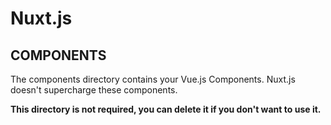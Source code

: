 # Nuxt.js

## COMPONENTS

The components directory contains your Vue.js Components.
Nuxt.js doesn't supercharge these components.

**This directory is not required, you can delete it if you don't want to use it.**
